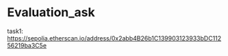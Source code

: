 # Evaluation_ask

task1:
https://sepolia.etherscan.io/address/0x2abb4B26b1C139903123933bDC11256219ba3C5e
